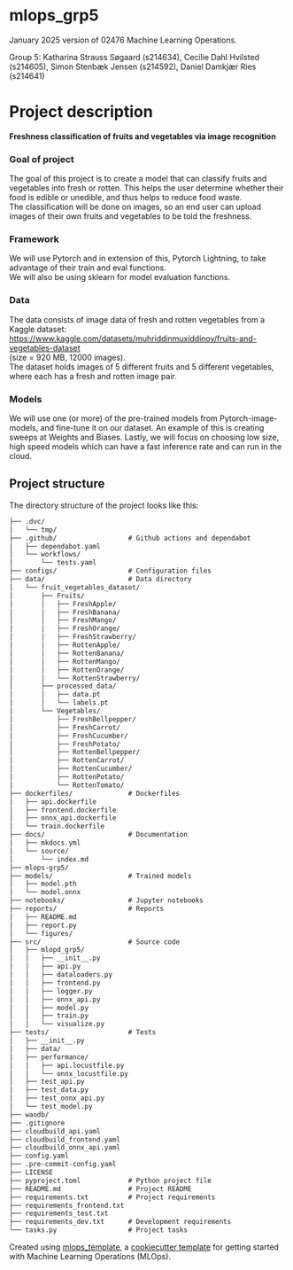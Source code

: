 # mlops_grp5

January 2025 version of 02476 Machine Learning Operations.

Group 5:
Katharina Strauss Søgaard (s214634), 
Cecilie Dahl Hvilsted (s214605),
Simon Stenbæk Jensen (s214592),
Daniel Damkjær Ries (s214641)

# Project description
**Freshness classification of fruits and vegetables via image recognition**

### Goal of project

The goal of this project is to create a model that can classify fruits and vegetables into fresh or rotten. This helps the user determine whether their food is edible or unedible, and thus helps to reduce food waste. <br>
The classification will be done on images, so an end user can upload images of their own fruits and vegetables to be told the freshness.

### Framework

We will use Pytorch and in extension of this, Pytorch Lightning, to take advantage of their train and eval functions. <br>
We will also be using sklearn for model evaluation functions.

### Data

The data consists of image data of fresh and rotten vegetables from a Kaggle dataset:
https://www.kaggle.com/datasets/muhriddinmuxiddinov/fruits-and-vegetables-dataset <br>
(size = 920 MB, 12000 images). <br>
The dataset holds images of 5 different fruits and 5 different vegetables, where each has a fresh and rotten image pair.

### Models

We will use one (or more) of the pre-trained models from Pytorch-image-models, and fine-tune it on our dataset. An example of this is creating sweeps at Weights and Biases. Lastly, we will focus on choosing low size, high speed models which can have a fast inference rate and can run in the cloud.


## Project structure

The directory structure of the project looks like this:
```txt
├── .dvc/
│   └── tmp/
├── .github/                  # Github actions and dependabot
│   ├── dependabot.yaml
│   └── workflows/
│       └── tests.yaml
├── configs/                  # Configuration files
├── data/                     # Data directory
│   └── fruit_vegetables_dataset/
│       ├── Fruits/
│       │   ├── FreshApple/
│       │   ├── FreshBanana/
│       │   ├── FreshMango/
│       │   ├── FreshOrange/
│       │   ├── FreshStrawberry/
│       │   ├── RottenApple/
│       │   ├── RottenBanana/
│       │   ├── RottenMango/
│       │   ├── RottenOrange/
│       │   └── RottenStrawberry/
│       ├── processed_data/
│       │   ├── data.pt
│       │   └── labels.pt
│       └── Vegetables/
│           ├── FreshBellpepper/
│           ├── FreshCarrot/
│           ├── FreshCucumber/
│           ├── FreshPotato/
│           ├── RottenBellpepper/
│           ├── RottenCarrot/
│           ├── RottenCucumber/
│           ├── RottenPotato/
│           └── RottenTomato/
├── dockerfiles/              # Dockerfiles
│   ├── api.dockerfile
│   ├── frontend.dockerfile
│   ├── onnx_api.dockerfile
│   └── train.dockerfile
├── docs/                     # Documentation
│   ├── mkdocs.yml
│   └── source/
│       └── index.md
├── mlops-grp5/
├── models/                   # Trained models
│   ├── model.pth
│   └── model.onnx
├── notebooks/                # Jupyter notebooks
├── reports/                  # Reports
│   ├── README.md
│   ├── report.py
│   └── figures/
├── src/                      # Source code
│   ├── mlopd_grp5/
│   │   ├── __init__.py
│   │   ├── api.py
│   │   ├── dataloaders.py
│   │   ├── frontend.py
│   │   ├── logger.py
│   │   ├── onnx_api.py
│   │   ├── model.py
│   │   ├── train.py
│   │   └── visualize.py
├── tests/                    # Tests
│   ├── __init__.py
│   ├── data/
│   ├── performance/
│   │   ├── api.locustfile.py
│   │   └── onnx_locustfile.py
│   ├── test_api.py
│   ├── test_data.py
│   ├── test_onnx_api.py
│   └── test_model.py
├── wandb/ 
├── .gitignore
├── cloudbuild_api.yaml
├── cloudbuild_frontend.yaml
├── cloudbuild_onnx_api.yaml
├── config.yaml
├── .pre-commit-config.yaml
├── LICENSE
├── pyproject.toml            # Python project file
├── README.md                 # Project README
├── requirements.txt          # Project requirements
├── requirements_frontend.txt
├── requirements_test.txt
├── requirements_dev.txt      # Development requirements
└── tasks.py                  # Project tasks
```


Created using [mlops_template](https://github.com/SkafteNicki/mlops_template),
a [cookiecutter template](https://github.com/cookiecutter/cookiecutter) for getting
started with Machine Learning Operations (MLOps).